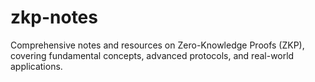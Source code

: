 # zkp-notes
Comprehensive notes and resources on Zero-Knowledge Proofs (ZKP), covering fundamental concepts, advanced protocols, and real-world applications.
